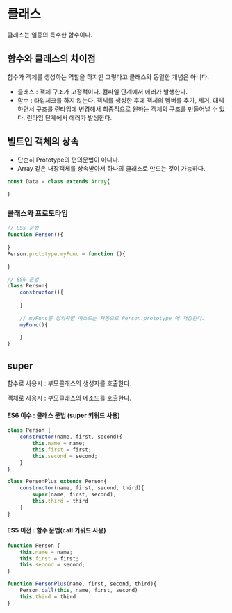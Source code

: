# 클래스

클래스는 일종의 특수한 함수이다. 



## 함수와 클래스의 차이점

함수가 객체를 생성하는 역할을 하지만 그렇다고 클래스와 동일한 개념은 아니다. 

- 클래스 : 객체 구조가 고정적이다. 컴파일 단계에서 에러가 발생한다.
- 함수 : 타입체크를 하지 않는다. 객체를 생성한 후에 객체의 멤버를 추가, 제거, 대체하면서 구조를 런타임에 변경해서 최종적으로 원하는 객체의 구조를 만들어낼 수 있다. 런타임 단계에서 에러가 발생한다. 



## 빌트인 객체의 상속

- 단순히 Prototype의 편의문법이 아니다. 
- Array 같은 내장객체를 상속받아서 하나의 클래스로 만드는 것이 가능하다.

```javascript
const Data = class extends Array{
    
}
```





### 클래스와 프로토타입

```javascript
// ES5 문법
function Person(){
    
}
Person.prototype.myFunc = function (){
    
}

// ES6 문법
class Person{
    constructor(){
        
    }
    
    // myFunc를 정의하면 메소드는 자동으로 Person.prototype 에 저장된다. 
    myFunc(){
        
    }
}
```



## super

함수로 사용시 : 부모클래스의 생성자를 호출한다.

객체로 사용시 : 부모클래스의 메소드를 호출한다.



#### ES6 이수 : 클래스 문법 (super 키워드 사용)

```javascript
class Person {
    constructor(name, first, second){
    	this.name = name;
		this.first = first;
		this.second = second;    
    }
}

class PersonPlus extends Person{
	constructor(name, first, second, third){
        super(name, first, second);
        this.third = third
    }  
}
```



#### ES5 이전 : 함수 문법(call 키워드 사용)

```javascript
function Person {
	this.name = name;
	this.first = first;
	this.second = second;    
}

function PersonPlus(name, first, second, third){
    Person.call(this, name, first, second)
    this.third = third
}
```

